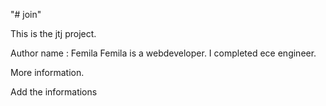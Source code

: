 "# join"


This is the jtj project.

Author name : Femila
 Femila is a webdeveloper.
 I completed ece engineer.
 
More information.
 
 Add the informations

